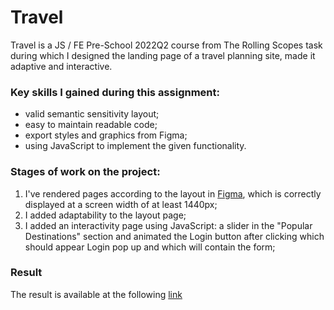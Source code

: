 # Travel
Travel is a JS / FE Pre-School 2022Q2 course from The Rolling Scopes task during which I designed the landing page of a travel planning site, made it adaptive and interactive.
### Key skills I gained during this assignment:
* valid semantic sensitivity layout;
* easy to maintain readable code;
* export styles and graphics from Figma;
* using JavaScript to implement the given functionality.
### Stages of work on the project:
1. I've rendered pages according to the layout in [Figma](https://clck.ru/xfEvW/ "Travel layout"), which is correctly displayed at a screen width of at least 1440px;
2. I added adaptability to the layout page;
3. I added an interactivity page using JavaScript: a slider in the "Popular Destinations" section and animated the Login button after clicking which should appear Login pop up and which will contain the form;
### Result
The result is available at the following [link](https://ivanlomovtsev.github.io/Travel/travel/ "Travel")